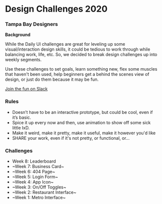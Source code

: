# Design Challenges 2020
### Tampa Bay Designers

**Background**

While the Daily UI challenges are great for leveling up some visual/interaction design skills, it could be tedious to work through while balancing work, life, etc. So, we decided to break design challenges up into weekly segments.

Use these challenges to set goals, learn something new, flex some muscles that haven't been used, help beginners get a behind the scenes view of design, or just do them because it may be fun.

[Join the fun on Slack](https://join.slack.com/t/tampabaydesigners/shared_invite/enQtNjkxOTYxMjM2ODU1LWQzNWYyZDhmZWRkNjBlYTdkZGZmMjZiZTU4NTMzMDkxYTFkNmU0ZjEzZjgyYjRkOWQ1YmEzYWIxNjIyMGU5ODU)

### Rules
- Doesn’t have to be an interactive prototype, but could be cool, even if it’s basic.
- Spice it up every now and then, use animation to show off some sick little IxD.
- Make it weird, make it pretty, make it useful, make it however you'd like
- SHARE your work, even if it's not pretty, or functional, or...

### Challenges
- Week 8: Leaderboard
- ~Week 7: Business Card~
- ~Week 6: 404 Page~
- ~Week 5: Login Form~
- ~Week 4: App Icon~
- ~Week 3: On/Off Toggles~
- ~Week 2: Restaurant Interface~
- ~Week 1: Metro Interface~
